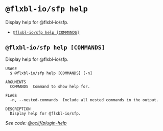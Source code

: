 `@flxbl-io/sfp help`
===================

Display help for @flxbl-io/sfp.

* [`@flxbl-io/sfp help [COMMANDS]`](#flxbliosfp-help-commands)

## `@flxbl-io/sfp help [COMMANDS]`

Display help for @flxbl-io/sfp.

```
USAGE
  $ @flxbl-io/sfp help [COMMANDS] [-n]

ARGUMENTS
  COMMANDS  Command to show help for.

FLAGS
  -n, --nested-commands  Include all nested commands in the output.

DESCRIPTION
  Display help for @flxbl-io/sfp.
```

_See code: [@oclif/plugin-help](https://github.com/flxbl-io/sfp)_
